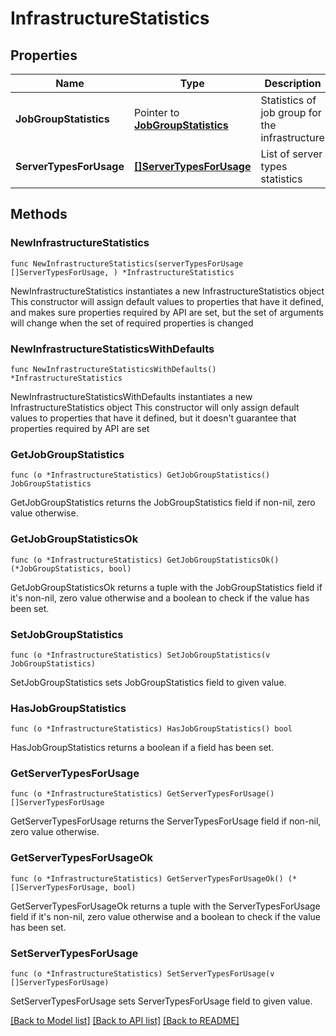 # InfrastructureStatistics

## Properties

Name | Type | Description | Notes
------------ | ------------- | ------------- | -------------
**JobGroupStatistics** | Pointer to [**JobGroupStatistics**](JobGroupStatistics.md) | Statistics of job group for the infrastructure | [optional] 
**ServerTypesForUsage** | [**[]ServerTypesForUsage**](ServerTypesForUsage.md) | List of server types statistics | 

## Methods

### NewInfrastructureStatistics

`func NewInfrastructureStatistics(serverTypesForUsage []ServerTypesForUsage, ) *InfrastructureStatistics`

NewInfrastructureStatistics instantiates a new InfrastructureStatistics object
This constructor will assign default values to properties that have it defined,
and makes sure properties required by API are set, but the set of arguments
will change when the set of required properties is changed

### NewInfrastructureStatisticsWithDefaults

`func NewInfrastructureStatisticsWithDefaults() *InfrastructureStatistics`

NewInfrastructureStatisticsWithDefaults instantiates a new InfrastructureStatistics object
This constructor will only assign default values to properties that have it defined,
but it doesn't guarantee that properties required by API are set

### GetJobGroupStatistics

`func (o *InfrastructureStatistics) GetJobGroupStatistics() JobGroupStatistics`

GetJobGroupStatistics returns the JobGroupStatistics field if non-nil, zero value otherwise.

### GetJobGroupStatisticsOk

`func (o *InfrastructureStatistics) GetJobGroupStatisticsOk() (*JobGroupStatistics, bool)`

GetJobGroupStatisticsOk returns a tuple with the JobGroupStatistics field if it's non-nil, zero value otherwise
and a boolean to check if the value has been set.

### SetJobGroupStatistics

`func (o *InfrastructureStatistics) SetJobGroupStatistics(v JobGroupStatistics)`

SetJobGroupStatistics sets JobGroupStatistics field to given value.

### HasJobGroupStatistics

`func (o *InfrastructureStatistics) HasJobGroupStatistics() bool`

HasJobGroupStatistics returns a boolean if a field has been set.

### GetServerTypesForUsage

`func (o *InfrastructureStatistics) GetServerTypesForUsage() []ServerTypesForUsage`

GetServerTypesForUsage returns the ServerTypesForUsage field if non-nil, zero value otherwise.

### GetServerTypesForUsageOk

`func (o *InfrastructureStatistics) GetServerTypesForUsageOk() (*[]ServerTypesForUsage, bool)`

GetServerTypesForUsageOk returns a tuple with the ServerTypesForUsage field if it's non-nil, zero value otherwise
and a boolean to check if the value has been set.

### SetServerTypesForUsage

`func (o *InfrastructureStatistics) SetServerTypesForUsage(v []ServerTypesForUsage)`

SetServerTypesForUsage sets ServerTypesForUsage field to given value.



[[Back to Model list]](../README.md#documentation-for-models) [[Back to API list]](../README.md#documentation-for-api-endpoints) [[Back to README]](../README.md)


